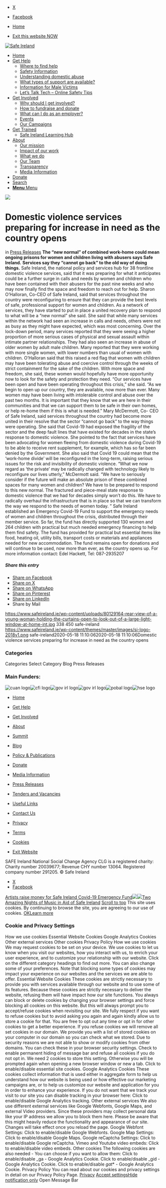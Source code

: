   * [X](https://twitter.com/SAFEIreland "X")
  * [Facebook](https://www.facebook.com/safe.ireland "Facebook")


  * [Home](https://www.safeireland.ie/)
  * [Exit this website NOW](https://www.google.ie/)


[![Safe Ireland](https://www.safeireland.ie/wp-content/themes/master/images/si-logo-2018v1.png)](https://www.safeireland.ie/)
  * [Home](https://www.safeireland.ie/)
  * [Get Help](https://www.safeireland.ie/get-help/)
    * [Where to find help](https://www.safeireland.ie/get-help/where-to-find-help/)
    * [Safety Information](https://www.safeireland.ie/get-help/safety-information/)
    * [Understanding domestic abuse](https://www.safeireland.ie/get-help/understanding-domestic-abuse/)
    * [What types of support are available?](https://www.safeireland.ie/get-help/what-types-of-support-are-available/)
    * [Information for Male Victims](https://www.safeireland.ie/get-help/information-for-male-victims/)
    * [Let’s Talk Tech – Online Safety Tips](https://www.safeireland.ie/lets-talk-tech-online-safety-tips/)
  * [Get Involved](https://www.safeireland.ie/get-involved/)
    * [Why should I get involved?](https://www.safeireland.ie/get-involved/why-should-i-get-involved/)
    * [How to fundraise and donate](https://www.safeireland.ie/get-involved/how-to-fundraise-and-donate/)
    * [What can I do as an employer?](https://www.safeireland.ie/get-involved/what-can-i-do-as-an-employer/)
    * [Events](https://www.safeireland.ie/get-involved/events/)
    * [Our Campaigns](https://www.safeireland.ie/get-involved/our-campaigns/)
  * [Get Trained](https://www.safeireland.ie/domestic-violence-services-preparing-for-increase-in-need-as-the-country-opens/)
    * [Safe Ireland Learning Hub](https://www.safeireland.ie/safe-ireland-learning-hub/)
  * [About](https://www.safeireland.ie/about/)
    * [Our mission](https://www.safeireland.ie/about/our-mission/)
    * [Impact of our work](https://www.safeireland.ie/about/impact-of-our-work/)
    * [What we do](https://www.safeireland.ie/about/what-we-do/)
    * [Our Team](https://www.safeireland.ie/about/our-team/)
    * [Transparency](https://www.safeireland.ie/about/transparency/)
    * [Media Information](https://www.safeireland.ie/about/media-information/)
  * [Donate](https://www.safeireland.ie/get-involved/how-to-fundraise-and-donate/)
  * [Search](https://www.safeireland.ie/domestic-violence-services-preparing-for-increase-in-need-as-the-country-opens/?s=)
  * [ **Menu** Menu ](https://www.safeireland.ie/domestic-violence-services-preparing-for-increase-in-need-as-the-country-opens/)


[![](https://www.safeireland.ie/wp-content/uploads/80129164-rear-view-of-a-young-woman-holding-the-curtains-open-to-look-out-of-a-large-light-window-at-home-int.jpg)](https://www.safeireland.ie/wp-content/uploads/80129164-rear-view-of-a-young-woman-holding-the-curtains-open-to-look-out-of-a-large-light-window-at-home-int.jpg "80129164-rear-view-of-a-young-woman-holding-the-curtains-open-to-look-out-of-a-large-light-window-at-home-int")
# Domestic violence services preparing for increase in need as the country opens
in [Press Releases](https://www.safeireland.ie/category/press-releases/)
**The “new normal” of combined work-home could mean ongoing prisons for women and children living with abusers says Safe Ireland.**
**Services say they “cannot go back” to the old way of doing things.**
Safe Ireland, the national policy and services hub for 38 frontline domestic violence services, said that it was preparing for what it anticipates could be a further surge in calls and needs by women and children who have been contained with their abusers for the past nine weeks and who may now finally find the space and freedom to reach out for help.
Sharon O’Halloran, Co-CEO of Safe Ireland, said that services throughout the country were reconfiguring to ensure that they can provide the best levels of safe, professional support for women and children. As a network of services, they have started to put in place a united recovery plan to respond to what will be a “new normal” she said.
She said that while many services within the network had seen an increase in calls and needs, others were not as busy as they might have expected, which was most concerning. Over the lock-down period, many services reported that they were seeing a higher proportion of more serious cases of physical and sexual assault within intimate partner relationships. They had also seen an increase in abuse of older women by adult male children. Many reported that they were working with more single women, with lower numbers than usual of women with children. O’Halloran said that this raised a red flag that women with children may have been tolerating abuse and coercive control through the weeks of strict containment for the sake of the children. With more space and freedom, she said, these women would hopefully have more opportunity now to look for the safety and protection they need.
“Our services have been open and have been operating throughout this crisis,” she said. “As we begin to open up our country, they are available, now more than ever. Many women may have been living with intolerable control and abuse over the past two months. It is important that they know that we are here in their communities and that we can support them to be safe in their own homes, or help re-home them if this is what is needed.”
Mary McDermott, Co- CEO of Safe Ireland, said services throughout the country had become more united in their resolve that the sector “cannot go back” to the way things were operating. 
She said that Covid-19 had exposed the fragility of the sector and the deep fault lines that have existed for decades in the state’s response to domestic violence. She pointed to the fact that services have been advocating for women fleeing from domestic violence during Covid-19 to be able to receive rent supplement, for example, which has so far been denied by the Government.
She also said that Covid 19 could mean that the ‘work-home divide’ will be reconfigured in the long-term, raising serious issues for the risk and invisibility of domestic violence.
“What we now regard as ‘the private’ may be radically changed with technology likely to reconfigure our lives utterly,” McDermott said. “We have to seriously consider if the future will make an absolute prison of these combined spaces for many women and children? We have to be prepared to respond to this new normal. The fractured and piece-meal state response to domestic violence that we had for decades simply won’t do this. We have to radically overhaul the infrastructure that is in place so that we can transform the way we respond to the needs of women today. ”
Safe Ireland established an Emergency Covid-19 Fund to support the emergency needs of women and children throughout the crisis, distributed through their member service. So far, the fund has directly supported 130 women and 264 children with practical but much needed emergency financing to help them find safety. The fund has provided for practical but essential items like food, heating oil, utility bills, transport costs or materials and appliances needed for new accommodation. The fund remains open for donations and will continue to be used, now more than ever, as the country opens up.
For more information contact:
Edel Hackett, Tel: 087-2935207
##### Share this entry
  * [Share on Facebook](https://www.facebook.com/sharer.php?u=https://www.safeireland.ie/domestic-violence-services-preparing-for-increase-in-need-as-the-country-opens/&t=Domestic%20violence%20services%20preparing%20for%20increase%20in%20need%20as%20the%20country%20opens)
  * [Share on X](https://twitter.com/share?text=Domestic%20violence%20services%20preparing%20for%20increase%20in%20need%20as%20the%20country%20opens&url=https://www.safeireland.ie/?p=7957)
  * [Share on WhatsApp](https://api.whatsapp.com/send?text=https://www.safeireland.ie/domestic-violence-services-preparing-for-increase-in-need-as-the-country-opens/)
  * [Share on Pinterest](https://pinterest.com/pin/create/button/?url=https%3A%2F%2Fwww.safeireland.ie%2Fdomestic-violence-services-preparing-for-increase-in-need-as-the-country-opens%2F&description=Domestic%20violence%20services%20preparing%20for%20increase%20in%20need%20as%20the%20country%20opens&media=https%3A%2F%2Fwww.safeireland.ie%2Fwp-content%2Fuploads%2F80129164-rear-view-of-a-young-woman-holding-the-curtains-open-to-look-out-of-a-large-light-window-at-home-int.jpg)
  * [Share on LinkedIn](https://linkedin.com/shareArticle?mini=true&title=Domestic%20violence%20services%20preparing%20for%20increase%20in%20need%20as%20the%20country%20opens&url=https://www.safeireland.ie/domestic-violence-services-preparing-for-increase-in-need-as-the-country-opens/)
  * Share by Mail


https://www.safeireland.ie/wp-content/uploads/80129164-rear-view-of-a-young-woman-holding-the-curtains-open-to-look-out-of-a-large-light-window-at-home-int.jpg 338 450 safe-ireland https://www.safeireland.ie/wp-content/themes/master/images/si-logo-2018v1.png safe-ireland2020-05-18 11:10:062020-05-18 11:10:06Domestic violence services preparing for increase in need as the country opens
### Categories
Categories Select Category Blog Press Releases
### Main Funders:
![cuan logo](https://www.safeireland.ie/wp-content/uploads/logo-cuan.png)![cfi logo](https://www.safeireland.ie/wp-content/uploads/logo-cfi.png)![gov irl logo](https://www.safeireland.ie/wp-content/uploads/logo-goi2.png)![gov irl logo](https://www.safeireland.ie/wp-content/uploads/logo-doj.png)![pobal logo](https://www.safeireland.ie/wp-content/uploads/logo-pobal.png)![hse logo](https://www.safeireland.ie/wp-content/uploads/logo-hse.png)
  * [Home](https://www.safeireland.ie/)
  * [Get Help](https://www.safeireland.ie/get-help/)
  * [Get Involved](https://www.safeireland.ie/get-involved/)
  * [About](https://www.safeireland.ie/about/)
  * [Summit](https://www.safeireland.ie/?page_id=3620)
  * [Blog](https://www.safeireland.ie/blog/)


  * [Policy & Publications](https://www.safeireland.ie/policy-publications/)
  * [Donate](https://www.safeireland.ie/get-involved/how-to-fundraise-and-donate/)
  * [Media Information](https://www.safeireland.ie/about/media-information/)
  * [Press Releases](https://www.safeireland.ie/about/media-information/press-releases/)
  * [Tenders and Vacancies](https://www.safeireland.ie/tenders-and-vacancies/)
  * [Useful Links](https://www.safeireland.ie/links/)


  * [Contact Us](https://www.safeireland.ie/contact-us/)
  * [Privacy](https://www.safeireland.ie/privacy/)
  * [Terms](https://www.safeireland.ie/terms/)
  * [Cookies](https://www.safeireland.ie/cookies/)
  * [Exit Website](https://www.google.ie)


SAFE Ireland National Social Change Agency CLG is a registered charity: Charity number 20039677; Revenue CHY number 13064. Registered company number 291205.
© Safe Ireland 
  * [X](https://twitter.com/SAFEIreland "X")
  * [Facebook](https://www.facebook.com/safe.ireland "Facebook")


[Artists raise money for Safe Ireland Covid-19 Emergency Fund![](https://www.safeireland.ie/wp-content/uploads/Noirin-Lynch-Emma-Langford-80x80.jpg)](https://www.safeireland.ie/artists-raise-money-for-safe-ireland-covid-19-emergency-fund/)[![](https://www.safeireland.ie/wp-content/uploads/Glen-Hansard-Other-Voices-Courage-80x80.jpg)Two Amazing Nights of Music in Aid of Safe Ireland](https://www.safeireland.ie/two-amazing-nights-of-music-in-aid-of-safe-ireland/)
[Scroll to top](https://www.safeireland.ie/domestic-violence-services-preparing-for-increase-in-need-as-the-country-opens/#top "Scroll to top")
This site uses cookies. By continuing to browse the site, you are agreeing to our use of cookies.
[OK](https://www.safeireland.ie/domestic-violence-services-preparing-for-increase-in-need-as-the-country-opens/)[Learn more](https://www.safeireland.ie/domestic-violence-services-preparing-for-increase-in-need-as-the-country-opens/)
### Cookie and Privacy Settings
How we use cookies
Essential Website Cookies
Google Analytics Cookies
Other external services
Other cookies
Privacy Policy
How we use cookies
We may request cookies to be set on your device. We use cookies to let us know when you visit our websites, how you interact with us, to enrich your user experience, and to customize your relationship with our website. 
Click on the different category headings to find out more. You can also change some of your preferences. Note that blocking some types of cookies may impact your experience on our websites and the services we are able to offer.
Essential Website Cookies
These cookies are strictly necessary to provide you with services available through our website and to use some of its features.
Because these cookies are strictly necessary to deliver the website, refusing them will have impact how our site functions. You always can block or delete cookies by changing your browser settings and force blocking all cookies on this website. But this will always prompt you to accept/refuse cookies when revisiting our site.
We fully respect if you want to refuse cookies but to avoid asking you again and again kindly allow us to store a cookie for that. You are free to opt out any time or opt in for other cookies to get a better experience. If you refuse cookies we will remove all set cookies in our domain.
We provide you with a list of stored cookies on your computer in our domain so you can check what we stored. Due to security reasons we are not able to show or modify cookies from other domains. You can check these in your browser security settings.
Check to enable permanent hiding of message bar and refuse all cookies if you do not opt in. We need 2 cookies to store this setting. Otherwise you will be prompted again when opening a new browser window or new a tab.
Click to enable/disable essential site cookies.
Google Analytics Cookies
These cookies collect information that is used either in aggregate form to help us understand how our website is being used or how effective our marketing campaigns are, or to help us customize our website and application for you in order to enhance your experience.
If you do not want that we track your visit to our site you can disable tracking in your browser here:
Click to enable/disable Google Analytics tracking.
Other external services
We also use different external services like Google Webfonts, Google Maps, and external Video providers. Since these providers may collect personal data like your IP address we allow you to block them here. Please be aware that this might heavily reduce the functionality and appearance of our site. Changes will take effect once you reload the page.
Google Webfont Settings:
Click to enable/disable Google Webfonts.
Google Map Settings:
Click to enable/disable Google Maps.
Google reCaptcha Settings:
Click to enable/disable Google reCaptcha.
Vimeo and Youtube video embeds:
Click to enable/disable video embeds.
Other cookies
The following cookies are also needed - You can choose if you want to allow them:
Click to enable/disable _ga - Google Analytics Cookie.
Click to enable/disable _gid - Google Analytics Cookie.
Click to enable/disable _gat_* - Google Analytics Cookie.
Privacy Policy
You can read about our cookies and privacy settings in detail on our Privacy Policy Page. 
[Privacy](https://www.safeireland.ie/privacy/)
[Accept settings](https://www.safeireland.ie/domestic-violence-services-preparing-for-increase-in-need-as-the-country-opens/ "Allow to use cookies, you always can modify used cookies and services")[Hide notification only](https://www.safeireland.ie/domestic-violence-services-preparing-for-increase-in-need-as-the-country-opens/ "Do not allow to use cookies or services - some functionality on our site might not work as expected.")
Open Message Bar

